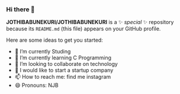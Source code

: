 ### Hi there 👋


**JOTHIBABUNEKURI/JOTHIBABUNEKURI** is a ✨ _special_ ✨ repository because its `README.md` (this file) appears on your GitHub profile.

Here are some ideas to get you started:

- 🔭 I’m currently Studing 
- 🌱 I’m currently learning C Programming
- 👯 I’m looking to collaborate on technology  
- 🥰 I would like to start a startup company 
- 📫 How to reach me: find me instagram
- 😄 Pronouns: NJB 

